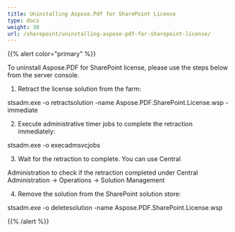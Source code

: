 ```yaml
---
title: Uninstalling Aspose.Pdf for SharePoint License
type: docs
weight: 30
url: /sharepoint/uninstalling-aspose-pdf-for-sharepoint-license/
---
```

{{% alert color="primary" %}} 

To uninstall Aspose.PDF for SharePoint license, please use the steps below from the server console.

1. Retract the license solution from the farm:

  stsadm.exe -o retractsolution -name Aspose.PDF.SharePoint.License.wsp -immediate

2. Execute administrative timer jobs to complete the retraction immediately:

  stsadm.exe -o execadmsvcjobs

3. Wait for the retraction to complete. You can use Central    

  Administration to check if the retraction completed under Central Administration -> Operations -> Solution Management

4. Remove the solution from the SharePoint solution store:

  stsadm.exe -o deletesolution -name Aspose.PDF.SharePoint.License.wsp

{{% /alert %}} 